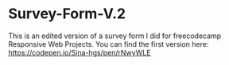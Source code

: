 # Survey-Form-V.2
This is an edited version of a survey form I did for freecodecamp Responsive Web Projects.
You can find the first version here: https://codepen.io/Sina-hgs/pen/rNwyWLE

